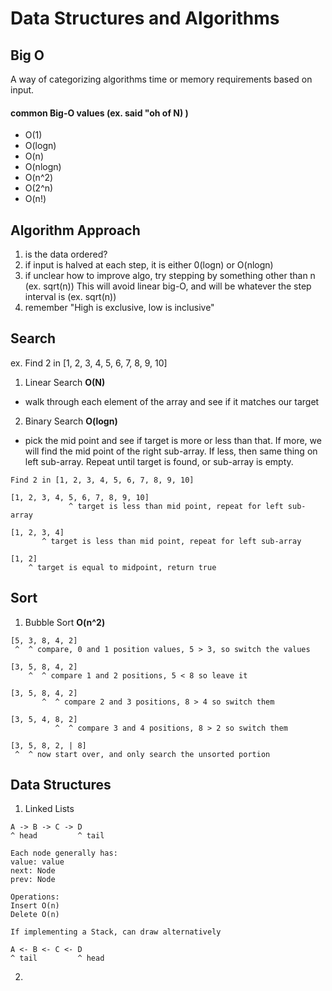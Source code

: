 # Data Structures and Algorithms

## Big O
A way of categorizing algorithms time or memory requirements based on input.

#### common Big-O values (ex. said "oh of N) )
* O(1)
* O(logn)
* O(n)
* O(nlogn)
* O(n^2)
* O(2^n)
* O(n!)

## Algorithm Approach
1. is the data ordered?
2. if input is halved at each step, it is either 0(logn) or O(nlogn)
3. if unclear how to improve algo, try stepping by something other than n (ex. sqrt(n)) This will avoid linear big-O, and will be whatever the step interval is (ex. sqrt(n))
3. remember "High is exclusive, low is inclusive" 

## Search
ex. Find 2 in [1, 2, 3, 4, 5, 6, 7, 8, 9, 10]

1. Linear Search **O(N)**
 - walk through each element of the array and see if it matches our target

2. Binary Search **O(logn)**
- pick the mid point and see if target is more or less than that. If more, we will find the mid point of the right sub-array. If less, then same thing on left sub-array. Repeat until target is found, or sub-array is empty. 

```
Find 2 in [1, 2, 3, 4, 5, 6, 7, 8, 9, 10]

[1, 2, 3, 4, 5, 6, 7, 8, 9, 10]
             ^ target is less than mid point, repeat for left sub-array

[1, 2, 3, 4]
       ^ target is less than mid point, repeat for left sub-array

[1, 2]
    ^ target is equal to midpoint, return true
```

## Sort

1. Bubble Sort **O(n^2)**
```
[5, 3, 8, 4, 2]
 ^  ^ compare, 0 and 1 position values, 5 > 3, so switch the values

[3, 5, 8, 4, 2]
    ^  ^ compare 1 and 2 positions, 5 < 8 so leave it

[3, 5, 8, 4, 2]
       ^  ^ compare 2 and 3 positions, 8 > 4 so switch them

[3, 5, 4, 8, 2]
          ^  ^ compare 3 and 4 positions, 8 > 2 so switch them

[3, 5, 8, 2, | 8]
 ^  ^ now start over, and only search the unsorted portion

```

## Data Structures

1. Linked Lists
```
A -> B -> C -> D
^ head         ^ tail

Each node generally has:
value: value 
next: Node
prev: Node

Operations: 
Insert O(n)
Delete O(n)

If implementing a Stack, can draw alternatively

A <- B <- C <- D
^ tail         ^ head 
```

2.